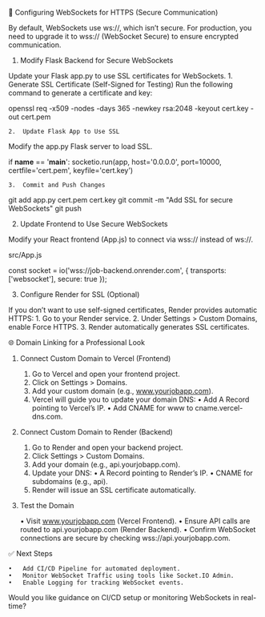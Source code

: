 🔐 Configuring WebSockets for HTTPS (Secure Communication)

By default, WebSockets use ws://, which isn’t secure. For production, you need to upgrade it to wss:// (WebSocket Secure) to ensure encrypted communication.

1. Modify Flask Backend for Secure WebSockets

Update your Flask app.py to use SSL certificates for WebSockets.
	1.	Generate SSL Certificate (Self-Signed for Testing)
Run the following command to generate a certificate and key:

openssl req -x509 -nodes -days 365 -newkey rsa:2048 -keyout cert.key -out cert.pem

	2.	Update Flask App to Use SSL
Modify the app.py Flask server to load SSL.

if __name__ == '__main__':
    socketio.run(app, host='0.0.0.0', port=10000, certfile='cert.pem', keyfile='cert.key')

	3.	Commit and Push Changes

git add app.py cert.pem cert.key
git commit -m "Add SSL for secure WebSockets"
git push

2. Update Frontend to Use Secure WebSockets

Modify your React frontend (App.js) to connect via wss:// instead of ws://.

src/App.js

const socket = io('wss://job-backend.onrender.com', {
    transports: ['websocket'],
    secure: true
});

3. Configure Render for SSL (Optional)

If you don’t want to use self-signed certificates, Render provides automatic HTTPS:
	1.	Go to your Render service.
	2.	Under Settings > Custom Domains, enable Force HTTPS.
	3.	Render automatically generates SSL certificates.

🌐 Domain Linking for a Professional Look

1. Connect Custom Domain to Vercel (Frontend)

	1.	Go to Vercel and open your frontend project.
	2.	Click on Settings > Domains.
	3.	Add your custom domain (e.g., www.yourjobapp.com).
	4.	Vercel will guide you to update your domain DNS:
	•	Add A Record pointing to Vercel’s IP.
	•	Add CNAME for www to cname.vercel-dns.com.

2. Connect Custom Domain to Render (Backend)

	1.	Go to Render and open your backend project.
	2.	Click Settings > Custom Domains.
	3.	Add your domain (e.g., api.yourjobapp.com).
	4.	Update your DNS:
	•	A Record pointing to Render’s IP.
	•	CNAME for subdomains (e.g., api).
	5.	Render will issue an SSL certificate automatically.

3. Test the Domain

	•	Visit www.yourjobapp.com (Vercel Frontend).
	•	Ensure API calls are routed to api.yourjobapp.com (Render Backend).
	•	Confirm WebSocket connections are secure by checking wss://api.yourjobapp.com.

✅ Next Steps

	•	Add CI/CD Pipeline for automated deployment.
	•	Monitor WebSocket Traffic using tools like Socket.IO Admin.
	•	Enable Logging for tracking WebSocket events.

Would you like guidance on CI/CD setup or monitoring WebSockets in real-time?